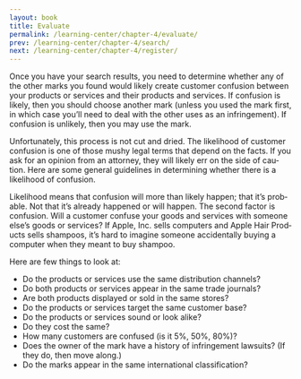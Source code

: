 ```yaml
---
layout: book
title: Evaluate
permalink: /learning-center/chapter-4/evaluate/
prev: /learning-center/chapter-4/search/
next: /learning-center/chapter-4/register/
---
```


Once you have your search results, you need to deter­mine whether any of the other marks you found would likely cre­ate cus­tomer con­fu­sion between your prod­ucts or ser­vices and their prod­ucts and ser­vices. If con­fu­sion is likely, then you should choose another mark (unless you used the mark first, in which case you’ll need to deal with the other uses as an infringe­ment). If con­fu­sion is unlikely, then you may use the mark.

Unfor­tu­nately, this process is not cut and dried. The like­li­hood of cus­tomer con­fu­sion is one of those mushy legal terms that depend on the facts. If you ask for an opin­ion from an attor­ney, they will likely err on the side of cau­tion. Here are some gen­eral guide­lines in deter­min­ing whether there is a like­li­hood of confusion.

Like­li­hood means that con­fu­sion will more than likely hap­pen; that it’s prob­a­ble. Not that it’s already hap­pened or will hap­pen. The sec­ond fac­tor is con­fu­sion. Will a cus­tomer con­fuse your goods and ser­vices with some­one else’s goods or ser­vices? If Apple, Inc. sells com­put­ers and Apple Hair Prod­ucts sells sham­poos, it’s hard to imag­ine some­one acci­den­tally buy­ing a com­puter when they meant to buy shampoo.

Here are few things to look at:

<ul><li>Do the prod­ucts or ser­vices use the same dis­tri­b­u­tion channels?</li>
<li>Do both prod­ucts or ser­vices appear in the same trade journals?</li>
<li>Are both prod­ucts dis­played or sold in the same stores?</li>
 <li>Do the prod­ucts or ser­vices tar­get the same cus­tomer base?</li>
<li>Do the prod­ucts or ser­vices sound or look alike?</li>
<li>Do they cost the same?</li>
<li>How many cus­tomers are con­fused (is it 5%, 50%, 80%)?</li>
<li>Does the owner of the mark have a his­tory of infringe­ment law­suits? (If they do, then move along.)</li>
<li>Do the marks appear in the same inter­na­tional classification?</li></ul>
